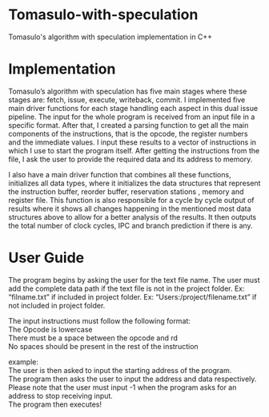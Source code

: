 # Tomasulo-with-speculation
Tomasulo's algorithm with speculation implementation in C++

# Implementation

Tomasulo’s algorithm with speculation has five main stages where these stages are: fetch, issue, execute, writeback, commit. I implemented five main driver functions for each stage handling each aspect in this dual issue pipeline. The input for the whole program is received from an input file in a specific format. After that, I created a parsing function to get all the main components of the instructions, that is the opcode, the register numbers and the immediate values. I input these results to a vector of instructions in which I use to start the program itself. After getting the instructions from the file, I ask the user to provide the required data and its address to memory.

I also have a main driver function that combines all these functions, initializes all data types, where it initializes the data structures that represent the instruction buffer, reorder buffer, reservation stations , memory and register file. This function is also responsible for a cycle by cycle output of results where it shows all changes happening in the mentioned most data structures above to allow for a better analysis of the results. It then outputs the total number of clock cycles, IPC and branch prediction if there is any.

# User Guide
The program begins by asking the user for the text file name. The user must add the complete data path if the text file is not in the project folder.
Ex: “filname.txt” if included in project folder.
Ex: “Users:/project/filename.txt” if not included in project folder.

The input instructions must follow the following format:  
The Opcode is lowercase  
There must be a space between the opcode and rd  
No spaces should be present in the rest of the instruction  

example:  
The user is then asked to input the starting address of the program.  
The program then asks the user to  input the address and data respectively.  
Please note that the user must input -1 when the program asks for an address to stop receiving input.  
The program then executes!  
